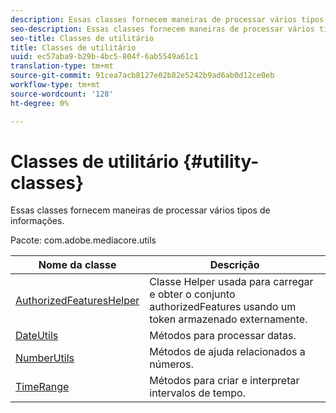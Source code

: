 ```yaml
---
description: Essas classes fornecem maneiras de processar vários tipos de informações.
seo-description: Essas classes fornecem maneiras de processar vários tipos de informações.
seo-title: Classes de utilitário
title: Classes de utilitário
uuid: ec57aba9-b29b-4bc5-804f-6ab5549a61c1
translation-type: tm+mt
source-git-commit: 91cea7acb8127e02b82e5242b9ad6ab0d12ce0eb
workflow-type: tm+mt
source-wordcount: '128'
ht-degree: 0%

---
```



# Classes de utilitário {#utility-classes}

Essas classes fornecem maneiras de processar vários tipos de informações.

Pacote: com.adobe.mediacore.utils

<!-- 

Comment Type: draft
(https://help.adobe.com/en_US/primetime/api/psdk/asdoc-dhls_1.4/com/adobe/mediacore/utils/package-summary.html)

-->

| Nome da classe | Descrição |
|---|---|
| [AuthorizedFeaturesHelper](https://help.adobe.com/en_US/primetime/api/psdk/asdoc-dhls_1.4/com/adobe/mediacore/utils/AuthorizedFeaturesHelper.html) | Classe Helper usada para carregar e obter o conjunto authorizedFeatures usando um token armazenado externamente. |
| [DateUtils](https://help.adobe.com/en_US/primetime/api/psdk/asdoc-dhls_1.4/com/adobe/mediacore/utils/DateUtils.html) | Métodos para processar datas. |
| [NumberUtils](https://help.adobe.com/en_US/primetime/api/psdk/asdoc-dhls_1.4/com/adobe/mediacore/utils/NumberUtils.html) | Métodos de ajuda relacionados a números. |
| [TimeRange](https://help.adobe.com/en_US/primetime/api/psdk/javadoc_1.4/com/adobe/mediacore/utils/TimeRange.html) | Métodos para criar e interpretar intervalos de tempo. |

